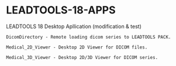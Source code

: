 # LEADTOOLS-18-APPS
LEADTOOLS 18 Desktop Apllication (modification &amp; test)

 	DicomDirectory - Remote loading dicom series to LEADTOOLS PACK.
 	
 	Medical_2D_Viewer - Desktop 2D Viewer for DICOM files. 
 	
 	Medical_3D_Viewer - Desktop 2D/3D Viewer for DICOM series.
